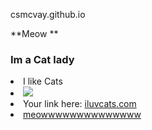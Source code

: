 csmcvay.github.io

  **Meow **
  ### Im a Cat lady
  <li>I like Cats</li>
  <li><img src="http://static3.businessinsider.com/image/5221df9169beddce49072b56/lil-bub-famed-internet-cat-with-dwarfism-gets-a-backstory-in-a-new-book.jp"></li>
  
  <li>Your link here: <a href="http://www.iluvcats.com/">iluvcats.com</a></a></li>
  <li><u>meowwwwwwwwwwwwww</u></li>
</ol>
